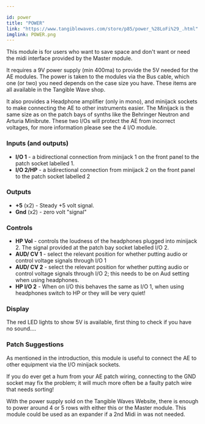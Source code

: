 ```yaml
---

id: power
title: "POWER"
link: "https://www.tangiblewaves.com/store/p85/power_%28LoFi%29_.html"
imglink: POWER.png
---
```





This module is for users who want to save space and don't want or need the midi interface provided by the Master module.

It requires a 9V power supply (min 400ma) to provide the 5V needed for the AE modules. The power is taken to the modules via the Bus cable, which one (or two) you need depends on the case size you have. These items are all available in the Tangible Wave shop.

It also provides a Headphone amplifier (only in mono), and minijack sockets to make connecting the AE to other instruments easier. The Minijack is the same size as on the patch bays of synths like the Behringer Neutron and Arturia Minibrute. These two I/Os will protect the AE from incorrect voltages, for more information please see the 4 I/O module.

### Inputs (and outputs)

*   **I/O 1** - a bidirectional connection from minijack 1 on the front panel to the patch socket labelled 1.
*   **I/O 2/HP** - a bidirectional connection from minijack 2 on the front panel to the patch socket labelled 2

### Outputs

*   **+5** (x2) - Steady +5 volt signal.
*   **Gnd** (x2) - zero volt "signal"

### Controls

*   **HP Vol** - controls the loudness of the headphones plugged into minijack 2. The signal provided at the patch bay socket labelled I/O 2.
*   **AUD/ CV 1** - select the relevant position for whether putting audio or control voltage signals through I/O 1
*   **AUD/ CV 2** - select the relevant position for whether putting audio or control voltage signals through I/O 2; this needs to be on Aud setting when using headphones.
*   **HP I/O 2** - When on I/O this behaves the same as I/O 1, when using headphones switch to HP or they will be very quiet!

### Display

The red LED lights to show 5V is available, first thing to check if you have no sound....

### Patch Suggestions

As mentioned in the introduction, this module is useful to connect the AE to other equipment via the I/O minijack sockets.

If you do ever get a hum from your AE patch wiring, connecting to the GND socket may fix the problem; it will much more often be a faulty patch wire that needs sorting!

With the power supply sold on the Tangible Waves Website, there is enough to power around 4 or 5 rows with either this or the Master module. This module could be used as an expander if a 2nd Midi in was not needed.





